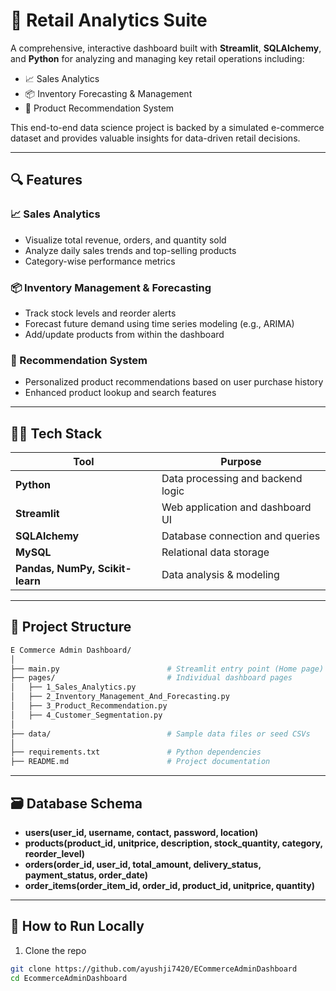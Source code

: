 # 🛒 Retail Analytics Suite

A comprehensive, interactive dashboard built with **Streamlit**, **SQLAlchemy**, and **Python** for analyzing and managing key retail operations including:

- 📈 Sales Analytics  
- 📦 Inventory Forecasting & Management  
- 🎯 Product Recommendation System  

This end-to-end data science project is backed by a simulated e-commerce dataset and provides valuable insights for data-driven retail decisions.

---

## 🔍 Features

### 📈 Sales Analytics
- Visualize total revenue, orders, and quantity sold
- Analyze daily sales trends and top-selling products
- Category-wise performance metrics

### 📦 Inventory Management & Forecasting
- Track stock levels and reorder alerts
- Forecast future demand using time series modeling (e.g., ARIMA)
- Add/update products from within the dashboard

### 🎯 Recommendation System
- Personalized product recommendations based on user purchase history
- Enhanced product lookup and search features

---

## 🧑‍💻 Tech Stack

| Tool | Purpose |
|------|---------|
| **Python** | Data processing and backend logic |
| **Streamlit** | Web application and dashboard UI |
| **SQLAlchemy** | Database connection and queries |
| **MySQL** | Relational data storage |
| **Pandas, NumPy, Scikit-learn** | Data analysis & modeling |

---

## 🧱 Project Structure
```bash
E Commerce Admin Dashboard/
│
├── main.py                        # Streamlit entry point (Home page)
├── pages/                         # Individual dashboard pages
│   ├── 1_Sales_Analytics.py
│   ├── 2_Inventory_Management_And_Forecasting.py
│   ├── 3_Product_Recommendation.py
│   ├── 4_Customer_Segmentation.py
│
├── data/                          # Sample data files or seed CSVs
│
├── requirements.txt               # Python dependencies
├── README.md                      # Project documentation

```
---

## 🗃️ Database Schema

- **users(user_id, username, contact, password, location)**
- **products(product_id, unitprice, description, stock_quantity, category, reorder_level)**
- **orders(order_id, user_id, total_amount, delivery_status, payment_status, order_date)**
- **order_items(order_item_id, order_id, product_id, unitprice, quantity)**

---

## 🚀 How to Run Locally

1. Clone the repo  
```bash
git clone https://github.com/ayushji7420/ECommerceAdminDashboard
cd EcommerceAdminDashboard

